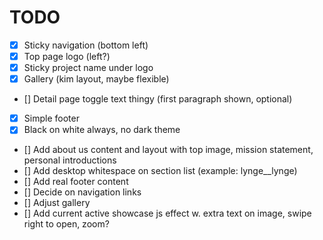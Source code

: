 # TODO
- [x] Sticky navigation (bottom left)
- [x] Top page logo (left?)
- [x] Sticky project name under logo
- [x] Gallery (kim layout, maybe flexible)
- [] Detail page toggle text thingy (first paragraph shown, optional)
- [x] Simple footer
- [x] Black on white always, no dark theme
- [] Add about us content and layout with top image, mission statement, personal introductions
- [] Add desktop whitespace on section list (example: lynge__lynge)
- [] Add real footer content
- [] Decide on navigation links
- [] Adjust gallery
- [] Add current active showcase js effect w. extra text on image, swipe right to open, zoom?